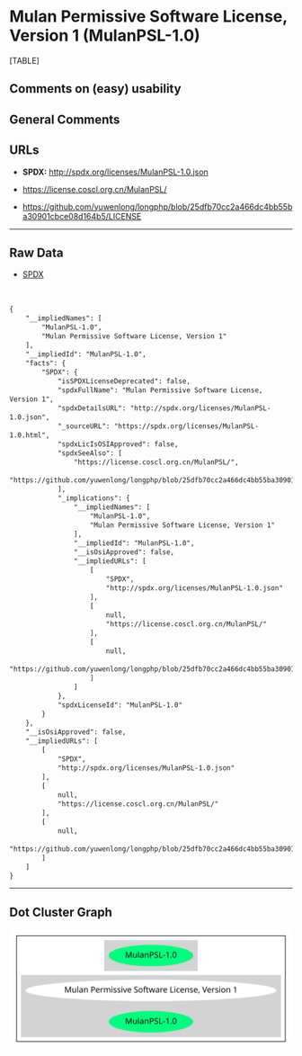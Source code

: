Mulan Permissive Software License, Version 1 (MulanPSL-1.0)
===========================================================

[TABLE]

Comments on (easy) usability
----------------------------

General Comments
----------------

URLs
----

-   **SPDX:** http://spdx.org/licenses/MulanPSL-1.0.json

-   https://license.coscl.org.cn/MulanPSL/

-   https://github.com/yuwenlong/longphp/blob/25dfb70cc2a466dc4bb55ba30901cbce08d164b5/LICENSE

------------------------------------------------------------------------

Raw Data
--------

-   [SPDX](https://spdx.org/licenses/MulanPSL-1.0.html "SPDX")

&nbsp;

    {
        "__impliedNames": [
            "MulanPSL-1.0",
            "Mulan Permissive Software License, Version 1"
        ],
        "__impliedId": "MulanPSL-1.0",
        "facts": {
            "SPDX": {
                "isSPDXLicenseDeprecated": false,
                "spdxFullName": "Mulan Permissive Software License, Version 1",
                "spdxDetailsURL": "http://spdx.org/licenses/MulanPSL-1.0.json",
                "_sourceURL": "https://spdx.org/licenses/MulanPSL-1.0.html",
                "spdxLicIsOSIApproved": false,
                "spdxSeeAlso": [
                    "https://license.coscl.org.cn/MulanPSL/",
                    "https://github.com/yuwenlong/longphp/blob/25dfb70cc2a466dc4bb55ba30901cbce08d164b5/LICENSE"
                ],
                "_implications": {
                    "__impliedNames": [
                        "MulanPSL-1.0",
                        "Mulan Permissive Software License, Version 1"
                    ],
                    "__impliedId": "MulanPSL-1.0",
                    "__isOsiApproved": false,
                    "__impliedURLs": [
                        [
                            "SPDX",
                            "http://spdx.org/licenses/MulanPSL-1.0.json"
                        ],
                        [
                            null,
                            "https://license.coscl.org.cn/MulanPSL/"
                        ],
                        [
                            null,
                            "https://github.com/yuwenlong/longphp/blob/25dfb70cc2a466dc4bb55ba30901cbce08d164b5/LICENSE"
                        ]
                    ]
                },
                "spdxLicenseId": "MulanPSL-1.0"
            }
        },
        "__isOsiApproved": false,
        "__impliedURLs": [
            [
                "SPDX",
                "http://spdx.org/licenses/MulanPSL-1.0.json"
            ],
            [
                null,
                "https://license.coscl.org.cn/MulanPSL/"
            ],
            [
                null,
                "https://github.com/yuwenlong/longphp/blob/25dfb70cc2a466dc4bb55ba30901cbce08d164b5/LICENSE"
            ]
        ]
    }

------------------------------------------------------------------------

Dot Cluster Graph
-----------------

![](../dot/MulanPSL-1.0.svg "dot")